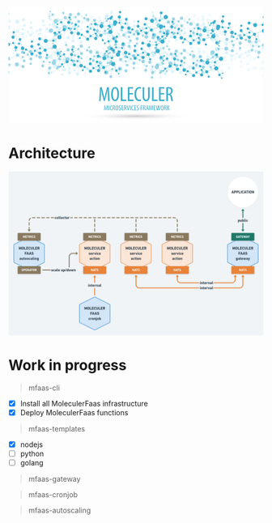 [![Moleculer logo](./banner-moleculer.png)](https://moleculer.services/)

# Architecture

![Moleculer logo](./moleculer-faas.png)

# Work in progress

> mfaas-cli

* [x] Install all MoleculerFaas infrastructure
* [x] Deploy MoleculerFaas functions

> mfaas-templates

* [x] nodejs
* [ ] python
* [ ] golang

> mfaas-gateway

> mfaas-cronjob

> mfaas-autoscaling

